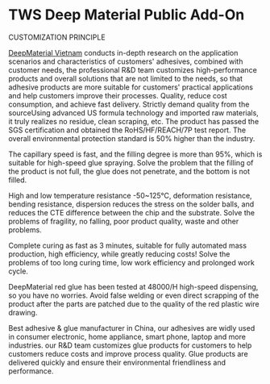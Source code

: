 # TWS Deep Material Public Add-On

CUSTOMIZATION PRINCIPLE

[DeepMaterial Vietnam](https://deepmaterialvn.com/) conducts in-depth research on the application scenarios and characteristics of customers' adhesives, combined with customer needs, the professional R&D team customizes high-performance products and overall solutions that are not limited to the needs, so that adhesive products are more suitable for customers' practical applications and help customers improve their processes. Quality, reduce cost consumption, and achieve fast delivery. Strictly demand quality from the sourceUsing advanced US formula technology and imported raw materials, it truly realizes no residue, clean scraping, etc.  The product has passed the SGS certification and obtained the RoHS/HF/REACH/7P test report. The overall environmental protection standard is 50% higher than the industry.

The capillary speed is fast, and the filling degree is more than 95%, which is suitable for high-speed glue spraying. Solve the problem that the filling of the product is not full, the glue does not penetrate, and the bottom is not filled.

High and low temperature resistance -50~125℃, deformation resistance, bending resistance, dispersion reduces the stress on the solder balls, and reduces the CTE difference between the chip and the substrate. Solve the problems of fragility, no falling, poor product quality, waste and other problems.

Complete curing as fast as 3 minutes, suitable for fully automated mass production, high efficiency, while greatly reducing costs! Solve the problems of too long curing time, low work efficiency and prolonged work cycle.

DeepMaterial red glue has been tested at 48000/H high-speed dispensing, so you have no worries. Avoid false welding or even direct scrapping of the product after the parts are patched due to the quality of the red plastic wire drawing.

Best adhesive & glue manufacturer in China, our adhesives are widly used in consumer electronic, home appliance, smart phone, laptop and more industries. our R&D team customizes glue products for customers to help customers reduce costs and improve process quality. Glue products are delivered quickly and ensure their environmental friendliness and performance.
